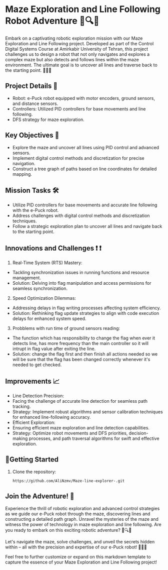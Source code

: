 # Maze Exploration and Line Following Robot Adventure 🤖🔍🌟

Embark on a captivating robotic exploration mission with our Maze Exploration and Line Following project. Developed as part of the Control Digital Systems Course at Amirkabir University of Tehran, this project challenges us to design a robot that not only navigates and explores a complex maze but also detects and follows lines within the maze environment. The ultimate goal is to uncover all lines and  traverse back to the starting point. 🚀🔮🎯

## Project Details 🌟

- Robot: e-Puck robot equipped with motor encoders, ground sensors, and distance sensors.
- Controllers: Utilized PID controllers for base movements and line following.
- DFS strategy for maze exploration.

## Key Objectives 🎯

- Explore the maze and uncover all lines using PID control and advanced sensors.
- Implement digital control methods and discretization for precise navigation.
- Construct a tree graph of paths based on line coordinates for detailed mapping.

## Mission Tasks 🛠️

- Utilize PID controllers for base movements and accurate line following with the e-Puck robot.
- Address challenges with digital control methods and discretization techniques.
- Follow a strategic exploration plan to uncover all lines and navigate back to the starting point.

## Innovations and Challenges ❗️ ❗️

1. Real-Time System (RTS) Mastery:

- Tackling synchronization issues in running functions and resource management.
- Solution: Delving into flag manipulation and access permissions for seamless synchronization.

2. Speed Optimization Dilemmas:

- Addressing delays in flag writing processes affecting system efficiency.
- Solution: Rethinking flag update strategies to align with code execution delays for enhanced system speed.

3. Probblems with run time of ground sensors reading:

- The function which has responsibility to change the flag when ever it detects line, has more frequency than the main controller so it will intrupt in flag value after exiting the line.
- Solution: change the flag first and then finish all actions needed so we will be sure that the flag has been changed correctly whenever it's needed to get checked.

## Improvements 📈

- Line Detection Precision:
- Facing the challenge of accurate line detection for seamless path tracking.
- Strategy: Implement robust algorithms and sensor calibration techniques for enhanced line-following accuracy.
- Efficient Exploration:
- Ensuring efficient maze exploration and line detection capabilities.
- Strategy: Optimize robot movements and DFS priorities, decision-making processes, and path traversal algorithms for swift and effective exploration.

## 🚀Getting Started

1. Clone the repository:

   ```
   https://github.com/AliNzmv/Maze-line-explorer-.git
   ```

## Join the Adventure! 🚀

Experience the thrill of robotic exploration and advanced control strategies as we guide our e-Puck robot through the maze, discovering lines and constructing a detailed path graph. Unravel the mysteries of the maze and witness the power of technology in maze exploration and line following. Are you ready to embark on this exciting robotic adventure? 🤖🔍🌌

Let's navigate the maze, solve challenges, and unveil the secrets hidden within – all with the precision and expertise of our e-Puck robot! 🚀🔮💡

Feel free to further customize or expand on this markdown template to capture the essence of your Maze Exploration and Line Following project!
